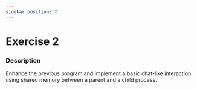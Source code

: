 ```yaml
---
sidebar_position: 2
---
```


# Exercise 2

### Description

Enhance the previous program and implement a basic chat-like interaction using shared memory between a parent and a child process.
